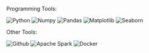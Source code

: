 
Programming Tools:</p>

![Python](https://img.shields.io/badge/-Python-05122A?style=flat&)
![Numpy](https://img.shields.io/badge/-Numpy-05122A?style=%27flat%27&)
![Pandas](https://img.shields.io/badge/-Pandas-05122A?style=flat&)
![Matplotlib](https://img.shields.io/badge/-Matplotlib-05122A?style=%27flat%27&)
![Seaborn](https://img.shields.io/badge/-Seaborn-05122A?style=flat&)

Other Tools:</p>

![Github](https://img.shields.io/badge/-Github-05122A?style=flat&)
![Apache Spark](https://img.shields.io/badge/-Apache-Spark-05122A?style=%27flat%27&)
![Docker](https://img.shields.io/badge/-Docker-05122A?style=flat&)


